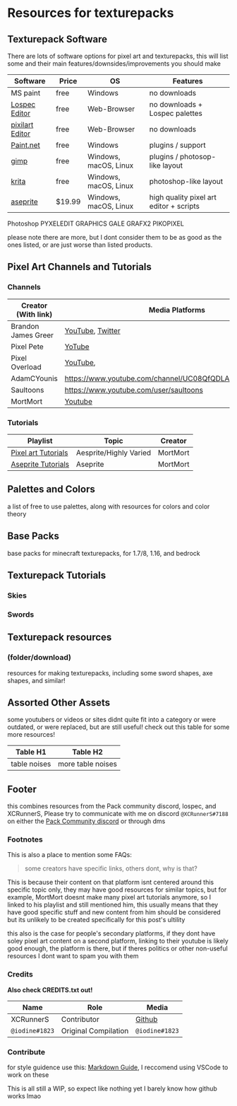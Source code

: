 <!--
Planned layout:

Software/editors
Pixel art tutorials collection
Palettes
Base Packs
Texturepack tips
Assets/references

-->

# Resources for texturepacks

## Texturepack Software

There are lots of software options for pixel art and texturepacks, this will list some and their main features/downsides/improvements you should make

Software | Price | OS | Features
--|--|--|--
MS paint | free | Windows | no downloads
[Lospec Editor](https://lospec.com/pixel-editor/app) | free | Web-Browser | no downloads + Lospec palettes
[pixilart Editor](https://www.pixilart.com/draw) | free | Web-Browser | no downloads <!-- USE THIS TYPE OF FORMAT -->
[Paint.net](https://www.getpaint.net/download.html) | free | Windows | plugins / support
[gimp](https://www.gimp.org/downloads/) | free | Windows, macOS, Linux | plugins / photosop-like layout
[krita](https://krita.org/en/download/krita-desktop/) | free | Windows, macOS, Linux | photoshop-like layout
[aseprite](https://aseprite.org/#buy) | $19.99 | Windows, macOS, Linux | high quality pixel art editor + scripts
Photoshop
PYXELEDIT
GRAPHICS GALE
GRAFX2
PIKOPIXEL

please note there are more, but I dont consider them to be as good as the ones listed, or are just worse than listed products.

<!-- Software section https://youtu.be/90BghUX7SD0 https://lospec.com/pixel-art-software-list needs extending
### **[Paint.net](https://www.getpaint.net/download.html)**

[Link](https://www.getpaint.net/)
just because its called `paint.net`, its a tiny bit confusing, but the URL is <https://www.getpaint.net/>, so keep that in mind. It is also free, open source, and supports plugins. you will want to see the `plugin list` later in this post! It is one of the simplest tools to use for windows

### MS paint

alright I cant say much about this but you can use it if you want. its free and already installed on all windows machines at the moment, go wild

### aseprite

<https://www.aseprite.org/> the main pro of aseprite is the wide range of customizability, access to direct tutorials, and high fidelity for animation and general pixel art. this is a paid option, but can be bought on steam, aseprite's website, and many other places `list needed` along with support for windows, mac, and linux

### gimp

<https://www.gimp.org/> gimp is free, has wide support for plugins, and has a lot of tutorials as well. `needs extending`. gimp also has support for windows, mac, and linux
-->

## Pixel Art Channels and Tutorials

### **Channels**

Creator (With link) | Media Platforms
--|--
Brandon James Greer | [YouTube](https://www.youtube.com/channel/UCC26K7LTSrJK0BPAUyyvtQg), [Twitter](https://twitter.com/BJGpixel)
Pixel Pete | [YoTube](https://www.youtube.com/user/MilkoDaily)
Pixel Overload | [YouTube](https://www.youtube.com/channel/UCAfpcnw3DvpcggcHKos_mvQ), 
AdamCYounis | https://www.youtube.com/channel/UC08QfQDLAd9D7aYPFgBUIng
Saultoons | https://www.youtube.com/user/saultoons
MortMort | [Youtube](https://www.youtube.com/playlist?list=PLR3Ra9cf8aV06i2jKmgKvcYVHI86-4K_b)

### **Tutorials**

Playlist | Topic | Creator
--|--|--
[Pixel art Tutorials](https://www.youtube.com/playlist?list=PLR3Ra9cf8aV06i2jKmgKvcYVHI86-4K_b) | Aesprite/Highly Varied | MortMort
[Aseprite Tutorials](https://www.youtube.com/playlist?list=PLR3Ra9cf8aV2Zl8LIqT93rsgnpkSvmevk) | Aseprite | MortMort

## Palettes and Colors

a list of free to use palettes, along with resources for colors and color theory

## Base Packs

base packs for minecraft texturepacks, for 1.7/8, 1.16, and bedrock

## Texturepack Tutorials

### Skies

### Swords

## Texturepack resources

### **(folder/download)**

resources for making texturepacks, including some sword shapes, axe shapes, and similar!

## Assorted Other Assets

some youtubers or videos or sites didnt quite fit into a category or were outdated, or were replaced, but are still useful! check out this table for some more resources!

Table H1 | Table H2
--|--
table noises | more table noises

## Footer

this combines resources from the Pack community discord, lospec, and XCRunnerS, Please try to communicate with me on discord `@XCRunnerS#7188` on either the [Pack Community discord](https://discord.gg/6gEuhjun8q) or through dms

### Footnotes

This is also a place to mention some FAQs:

> some creators have specific links, others dont, why is that?

This is because their content on that platform isnt centered around this specific topic only, they may have good resources for similar topics, but for example, MortMort doesnt make many pixel art tutorials anymore, so I linked to his playlist and still mentioned him, this usually means that they have good specific stuff and new content from him should be considered but its unlikely to be created specifically for this post's ultility

this also is the case for people's secondary platforms, if they dont have soley pixel art content on a second platform, linking to their youtube is likely good enough, the platform is there, but if theres politics or other non-useful resources I dont want to spam you with them

### **Credits**

**Also check CREDITS.txt out!**

Name | Role | Media
--|--|--
XCRunnerS | Contributor | [Github](https://github.com/XCRunnerS)
`@iodine#1823` | Original Compilation | `@iodine#1823`

### Contribute

for style guidence use this: [Markdown Guide](https://guides.github.com/features/mastering-markdown/), I reccomend using VSCode to work on these

This is all still a WIP, so expect like nothing yet I barely know how github works lmao
